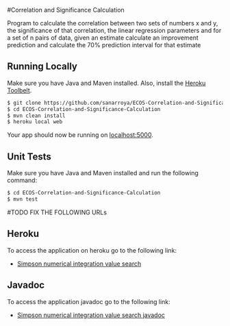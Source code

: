 #Correlation and Significance Calculation 

Program to calculate the correlation between two sets of numbers x and y, the significance of that correlation, the linear regression parameters and for a set of n pairs of data, given an estimate calculate an improvement prediction and calculate the 70% prediction interval for that estimate

## Running Locally

Make sure you have Java and Maven installed.  Also, install the [Heroku Toolbelt](https://toolbelt.heroku.com/).

```sh
$ git clone https://github.com/sanarroya/ECOS-Correlation-and-Significance-Calculation.git
$ cd ECOS-Correlation-and-Significance-Calculation
$ mvn clean install
$ heroku local web
```

Your app should now be running on [localhost:5000](http://localhost:5000/).

## Unit Tests

Make sure you have Java and Maven installed and run the following command:

```sh
$ cd ECOS-Correlation-and-Significance-Calculation
$ mvn test
```
#TODO FIX THE FOLLOWING URLs
## Heroku

To access the application on heroku go to the following link:

- [Simpson numerical integration value search](https://salty-meadow-44541.herokuapp.com/simpsonIntegralXValue)

## Javadoc

To access the application javadoc go to the following link:
- [Simpson numerical integration value search javadoc](http://sanarroya.github.io/ECOS-Simpson-Numerical-Integration-Value-Search/target/site/apidocs/index.html)

